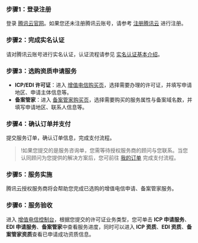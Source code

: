 ### 步骤1：登录注册

登录 [腾讯云官网](https://cloud.tencent.com/login)。如果您还未注册腾讯云账号，请参考 [注册腾讯云](https://cloud.tencent.com/document/product/378/17985) 进行注册。

### 步骤2：完成实名认证

请对腾讯云账号进行实名认证，认证流程请参见 [实名认证基本介绍](https://cloud.tencent.com/document/product/378/3629)。

### 步骤3：选购资质申请服务
- **ICP/EDI 许可证**：进入 [增值电信购买页](https://buy.cloud.tencent.com/vats)，选择需要办理的许可证，并填写申请地区、申请主体信息等。
- **备案管家**：进入 [备案管家购买页](https://buy.cloud.tencent.com/qhk)，选择需要购买的服务属性与备案域名数，并填写申请地区、联系人信息等。


### 步骤4：确认订单并支付

提交服务订单，确认订单信息，完成支付流程。

>!如果您提交的是服务咨询单，您需等待授权服务商的顾问与您联系。当您认同顾问为您提供的解决方案后，您可前往 [我的订单](https://console.cloud.tencent.com/expense/deal) 完成支付流程。

### 步骤5：服务实施

腾讯云授权服务商将会帮助您完成已选购的增值电信申请、备案管家服务。

### 步骤6：服务验收

进入 [增值电信控制台](https://console.cloud.tencent.com/vat)，根据您提交的许可证业务类型，您可单击 **ICP 申请服务**、**EDI 申请服务**、**备案管家**中查看服务进度，同时可以进入 **ICP 资质**、**EDI 资质**、**备案管家资质**查看已申请成功资质信息。
